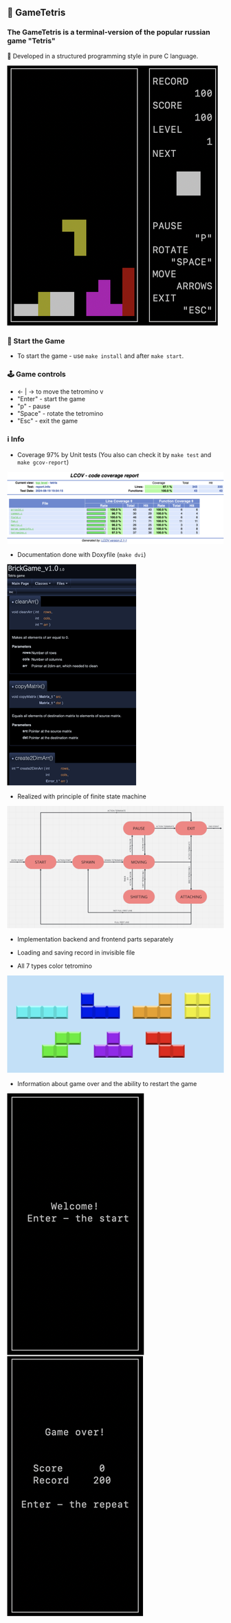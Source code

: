 ## 🧩 GameTetris

### The GameTetris is a terminal-version of the popular russian game "Tetris"
🚀 Developed in a structured programming style in pure C language.

![Screenshot_of_Game](images/Game.png)

### 🏁 Start the Game

* To start the game - use `make install` and after `make start`.

### 🕹️ Game controls

* <- | -> to move the tetromino
     v
* "Enter" - start the game
* "p" - pause
* "Space" - rotate the tetromino
* "Esc" - exit the game

### ℹ️ Info

* Coverage 97% by Unit tests (You also can check it by `make test` and `make gcov-report`)

 <img src="images/LCOV.png" alt="Screenshot_of_LCOV" width="630"/>

* Documentation done with Doxyfile (`make dvi`)

<img src="images/Doc.png" alt="Screenshot_of_Doc" width="300"/>


* Realized with principle of finite state machine
  
<img src="images/FSM.png" alt="Screenshot_of_FSM" width="630"/>

* Implementation backend and frontend parts separately
  
* Loading and saving record in invisible file

* All 7 types color tetromino

<img src="images/All_Tetromino.png" alt="Screenshot_of_All_Tetromino" width="630"/>

* Information about game over and the ability to restart the game

![Screenshot_of_Start](images/Start.png)
![Screenshot_of_End](images/Game_over.png)
